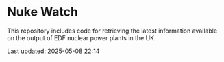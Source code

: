 # Nuke Watch

This repository includes code for retrieving the latest information available on the output of EDF nuclear power plants in the UK.

Last updated: 2025-05-08 22:14